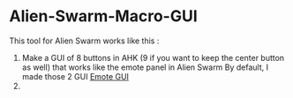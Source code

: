 # Alien-Swarm-Macro-GUI
This tool for Alien Swarm works like this :

1) Make a GUI of 8 buttons in AHK (9 if you want to keep the center button as well) that works like the emote panel in Alien Swarm
By default, I made those 2 GUI
[Emote GUI](https://i.imgur.com/DEEJIsx.png)
2) 
